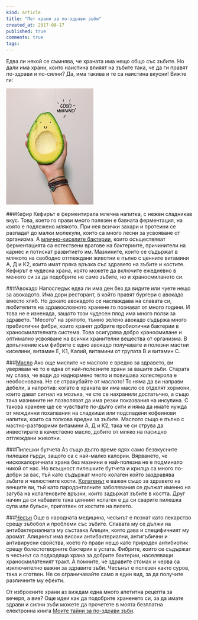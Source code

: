 ```yaml
---
kind: article
title: "Пет храни за по-здрави зъби"
created_at: 2017-08-17
published: true
comments: true
tags:
--- 
```

Едва ли някой се съмнява, че храната има нещо общо със зъбите. Но дали има храни, които наистина влияят на зъбите така, че да ги правят по-здрави и по-силни?
Да, има такива и те са наистина вкусни! Вижте ги:

![avocado](/images/posts/avo.jpg)

<!-- more -->

###Кефир
Кефирът е ферментирала млечна напитка, с нежен сладникав вкус. Това, което го прави много полезен е бавната ферментация, на която е подложено млякото. При нея всички захари и протеини се разпадат до малки молекули, които са много лесни за усвояване от организма. А [млечно-киселите бактерии](http://www.bezkaries.com/blog/2014-10-14-%D1%84%D0%B5%D1%80%D0%BC%D0%B5%D0%BD%D1%82%D0%B8%D1%80%D0%B0%D0%BB%D0%B8-%D1%85%D1%80%D0%B0%D0%BD%D0%B8/), които осъществяват ферментацията са естествени врагове на бактериите, причинители на кариес и потискат развитието им.
Мазнините, които се съдържат в млякото на свободно отглеждани животни е пълно с ценните витамини А, Д и К2, които имат пряка връзка със здравето на зъбите и костите.
Кефирът е чудесна храна, която можете да включите ежедневно в менюто си за да подобрите не само зъбите, но и храносмилането си.

###Авокадо
Напоследък едва ли има ден без да видите или чуете нещо за авокадото. Има дори ресторант, в който правят бургери с авокадо вместо хляб. Но докато авокадото се наслаждава на славата си, любителите на здравословното хранене го познават от много години.
И това не е изненада, защото този чудесен плод има много ползи за здравето.
"Месото" на зрялото, тъмно зелено авокадо съдържа много пребиотични фибри, които хранят добрите пробиотични бактерии в храносмилателната система. Това осигурява добро храносмилане и оптимално усвояване на всички хранителни вещества от организма. В допълнение към фибрите с едно авокадо получавате и полезни мастни киселини, витамин Е, К1, Калий, витамини от групата В и витамин С.

###[Масло](http://www.bezkaries.com/blog/2014-06-07-%D0%A5%D1%80%D0%B0%D0%BD%D0%B0%D1%82%D0%B0-%D0%BA%D0%B0%D1%82%D0%BE-%D0%BB%D0%B5%D0%BA%D0%B0%D1%80%D1%81%D1%82%D0%B2%D0%BE-%D0%9C%D0%B0%D1%81%D0%BB%D0%BE%D1%82%D0%BE/)
Ако още мислите че маслото е вредно за здравето, ви уверявам че то е една от най-полезните храни за вашите зъби. Старата му слава, че води до наднормено тегло и повишава холестерола е необоснована. Не се страхубайте от маслото! То няма да ви направи дебели, а напротив: когато в храната ви има масло се отделят хормони, които дават сигнал на мозъка, че сте се нахранили достатъчно, а също така мазнините не позволяват да има резки показвания на инсулина. С такова хранене ще се чувствате по-дълго сити и няма да имате нужда от междинни похапвания на сладкиши или подсладени кофеинови напитки, които са толкова вредни за зъбите.
Маслото също е пълно с мастно-разтворими витамини А, Д и К2, така че си струва да инвестирате в качествено масло, добито от мляко на пасищно отглеждани животни.

###Пилешки бутчета
Аз също дълго време ядях само безвкусните пилешки гърди, защото са с най-малко калории. Вярването, че нискокалоричната храна без мазнини е най-полезна не е подминало никой от нас.
Но всъщност пилешките бутчета и крилца са много по-добри за вас, тъй като съдържат много колаген който заздравява зъбите и челюстните кости.
[Колагенът](http://www.bezkaries.com/blog/2017-03-12-%D0%BF%D0%B5%D1%82-%D0%BF%D1%80%D0%B8%D1%87%D0%B8%D0%BD%D0%B8-%D0%B4%D0%B0-%D0%BF%D1%80%D0%B8%D0%B5%D0%BC%D0%B0%D0%BC%D0%B5-%D0%BA%D0%BE%D0%BB%D0%B0%D0%B3%D0%B5%D0%BD/) е важен също за здравето на венците ви, тъй като пародонталните заболявания се дължат именно на загуба на колагеновите връзки, които задържат зъбите в костта.
Друг начин да си набавите така ценният колаген е да си сварите пилешка супа или бульон, приготвен от костите на пилето.

###[Чесън](http://www.bezkaries.com/blog/2014-09-14-%D1%87%D0%B5%D1%81%D1%8A%D0%BD/)
Още в народната медицина, чесънът е познат като лекарство срещу зъбобол и проблеми със зъбите. Славата му се дължи на антибактериалната му съставка Алицин, която дава и специфичният му аромат.
Алицинът има високи антибактериални, антигъбични и антивирусни свойства, което го прави нещо като природен антибиотик срещу болестотворните бактерии в устата.
Фибрите, които се съдържат в чесънът са подходяща храна за добрите бактерии, населяващи храносмилатеният тракт. А помните, че здравите стомах и черва са изключително важни за здравите зъби. Чесънът е полезен както суров, така и сготвен. Не се ограничавайте само в един вид, за да получите различните му ефекти.

От изброените храни аз виждам една много апетитна рецепта за вечеря, а вие? Още идеи как да подобрите храненето си, за да имате здрави и силни зъби можете да прочетете в моята безплатна електронна книга [Моите тайни за по-здрави зъби](http://www.bezkaries.com/books/).